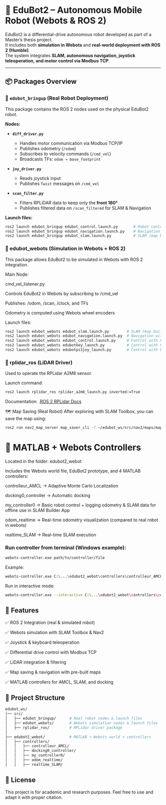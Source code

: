 # 🤖 EduBot2 – Autonomous Mobile Robot (Webots & ROS 2)

EduBot2 is a differential-drive autonomous robot developed as part of a Master’s thesis project.  
It includes both **simulation in Webots** and **real-world deployment with ROS 2 (Humble)**.  
The system integrates **SLAM, autonomous navigation, joystick teleoperation, and motor control via Modbus TCP**.  

---

## 📦 Packages Overview  

### 🔹 `edubot_bringup` (Real Robot Deployment)  

This package contains the ROS 2 nodes used on the physical EduBot2 robot.  

**Nodes:**  
- **`diff_driver.py`**  
  - Handles motor communication via Modbus TCP/IP  
  - Publishes odometry (`/odom`)  
  - Subscribes to velocity commands (`/cmd_vel`)  
  - Broadcasts TFs: `odom → base_footprint`  

- **`joy_driver.py`**  
  - Reads joystick input  
  - Publishes `Twist` messages on `/cmd_vel`  

- **`scan_filter.py`**  
  - Filters RPLiDAR data to keep only the **front 180°**  
  - Publishes filtered data on `/scan_filtered` for SLAM & Navigation  

**Launch files:**  
```bash
ros2 launch edubot_bringup edubot_control.launch.py       # Robot control
ros2 launch edubot_bringup edubot_navigation.launch.py    # Navigation with pre-existing map
ros2 launch edubot_bringup edubot_slam.launch.py          # SLAM (map building)
```
### 🔹 edubot_webots (Simulation in Webots + ROS 2)
This package allows EduBot2 to be simulated in Webots with ROS 2 integration.

Main Node:

cmd_vel_listener.py

Controls EduBot2 in Webots by subscribing to /cmd_vel

Publishes: /odom, /scan, /clock, and TFs

Odometry is computed using Webots wheel encoders

Launch files:

```bash
ros2 launch edubot_webots edubot_slam.launch.py        # SLAM (map building)
ros2 launch edubot_webots edubot_navigation.launch.py  # Navigation with pre-existing map
ros2 launch edubot_webots edubot_control.launch.py     # Control with PS4 joystick
ros2 launch edubot_webots edubotkey_launch.py          # Control with keyboard
ros2 launch edubot_webots edubotps3joy_launch.py       # Control with PS3 joystick
```
### 🔹 rplidar_ros (LiDAR Driver)
Used to operate the RPLidar A2M8 sensor.

Launch command:

```bash
ros2 launch rplidar_ros rplidar_a2m8_launch.py inverted:=True
```
Documentation: .[ROS 2 RPLidar Docs](https://docs.ros.org/en/humble/p/rplidar_ros/index.html)

🗺️ Map Saving (Real Robot)
After exploring with SLAM Toolbox, you can save the map using:

```bash
ros2 run nav2_map_server map_saver_cli -f ~/edubot_ws/src/nav2/maps/map_name
```
# 🧪 MATLAB + Webots Controllers
Located in the folder: edubot2_webot

Includes the Webots world file, EduBot2 prototype, and 4 MATLAB controllers:

controlleur_AMCL → Adaptive Monte Carlo Localization

docking0_controller → Automatic docking

my_controller0 → Basic robot control + logging odometry & SLAM data for offline use in SLAM Builder App

odom_realtime → Real-time odometry visualization (compared to real robot in webots)

realtime_SLAM → Real-time SLAM execution

### Run controller from terminal (Windows example):

```bash
webots-controller.exe path/to/controller/file
```
Example:
```bash
webots-controller.exe C:\...\edubot2_webot\controllers\controlleur_AMCL\controlleur_AMCL.m
```
Run in interactive mode:
```bash
webots-controller.exe --interactive C:\...\edubot2_webot\controllers\controlleur_AMCL\controlleur_AMCL.m
```

## 🚀 Features
✅ ROS 2 Integration (real & simulated robot)

✅ Webots simulation with SLAM Toolbox & Nav2

✅ Joystick & keyboard teleoperation

✅ Differential drive control with Modbus TCP

✅ LiDAR integration & filtering

✅ Map saving & navigation with pre-built maps

✅ MATLAB controllers for AMCL, SLAM, and docking

## 📂 Project Structure
```bash
edubot_ws/
│── src/
│   ├── edubot_bringup/      # Real robot nodes & launch files
│   ├── edubot_webots/       # Webots simulation nodes & launch files
│   ├── rplidar_ros/         # RPLidar driver package
│
├── edubot2_webot/           # MATLAB + Webots world + controllers
│   ├── controllers/
│   │   ├── controlleur_AMCL/
│   │   ├── docking0_controller/
│   │   ├── my_controller0/
│   │   ├── odom_realtime/
│   │   ├── realtime_SLAM/
```
## 📜 License
This project is for academic and research purposes.
Feel free to use and adapt it with proper citation.
